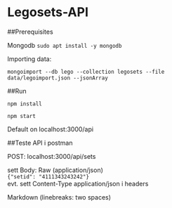 # Legosets-API

##Prerequisites

Mongodb `sudo apt install -y mongodb`

Importing data:

`mongoimport --db lego --collection legosets --file data/legoimport.json --jsonArray`

##Run

`npm install`

`npm start`

Default on localhost:3000/api

##Teste API i postman

POST: localhost:3000/api/sets

sett Body: Raw (application/json)  
`{"setid": "4111343243242"}`  
evt. sett Content-Type application/json i headers


Markdown
(linebreaks: two spaces)
